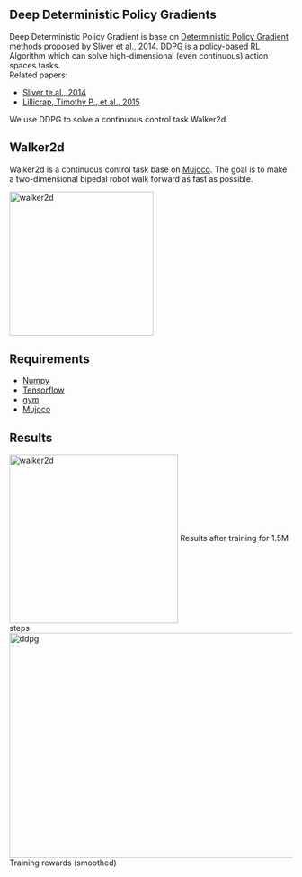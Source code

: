 ## Deep Deterministic Policy Gradients  
Deep Deterministic Policy Gradient is base on [Deterministic Policy Gradient](http://www.jmlr.org/proceedings/papers/v32/silver14.pdf) methods proposed by Sliver et al., 2014. DDPG is a policy-based RL Algorithm which can solve high-dimensional (even continuous) action spaces tasks.  
Related papers:  
* [Sliver te al., 2014](http://www.jmlr.org/proceedings/papers/v32/silver14.pdf)  
* [Lillicrap, Timothy P., et al., 2015](https://arxiv.org/pdf/1509.02971.pdf)  

We use DDPG to solve a continuous control task Walker2d.   


## Walker2d
Walker2d is a continuous control task base on [Mujoco](http://www.mujoco.org/). The goal is to make a two-dimensional bipedal robot walk forward as fast as possible.  

<img src="https://github.com/borgwang/reinforce_py/raw/master/images/walker2d.png" width = "256" height = "256" alt="walker2d" align=center />   


## Requirements  
* [Numpy](http://www.numpy.org/)   
* [Tensorflow](http://www.tensorflow.org)  
* [gym](https://gym.openai.com)  
* [Mujoco](https://www.roboti.us/index.html)

## Results  

<img src="https://github.com/borgwang/reinforce_py/raw/master/images/walker2d.gif" width = "300" height = "300" alt="walker2d" align=center />   
Results after training for 1.5M steps

<img src="https://github.com/borgwang/reinforce_py/raw/master/images/ddpg.png" width = "600" height = "400" alt="ddpg" align=center />
Training rewards (smoothed)
